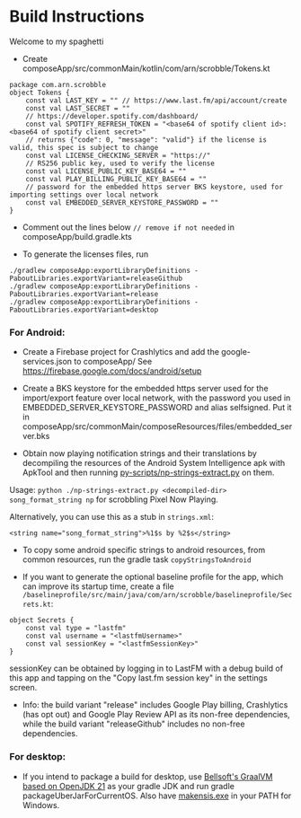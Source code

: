 # Build Instructions

Welcome to my spaghetti

- Create composeApp/src/commonMain/kotlin/com/arn/scrobble/Tokens.kt

```
package com.arn.scrobble
object Tokens {
    const val LAST_KEY = "" // https://www.last.fm/api/account/create
    const val LAST_SECRET = ""
    // https://developer.spotify.com/dashboard/
    const val SPOTIFY_REFRESH_TOKEN = "<base64 of spotify client id>:<base64 of spotify client secret>"
    // returns {"code": 0, "message": "valid"} if the license is valid, this spec is subject to change
    const val LICENSE_CHECKING_SERVER = "https://"
    // RS256 public key, used to verify the license
    const val LICENSE_PUBLIC_KEY_BASE64 = ""
    const val PLAY_BILLING_PUBLIC_KEY_BASE64 = ""
    // password for the embedded https server BKS keystore, used for importing settings over local network
    const val EMBEDDED_SERVER_KEYSTORE_PASSWORD = ""
}
```

- Comment out the lines below `// remove if not needed` in composeApp/build.gradle.kts

- To generate the licenses files, run
```
./gradlew composeApp:exportLibraryDefinitions -PaboutLibraries.exportVariant=releaseGithub
./gradlew composeApp:exportLibraryDefinitions -PaboutLibraries.exportVariant=release
./gradlew composeApp:exportLibraryDefinitions -PaboutLibraries.exportVariant=desktop
```

### For Android:

- Create a Firebase project for Crashlytics and add the google-services.json to composeApp/
  See https://firebase.google.com/docs/android/setup

- Create a BKS keystore for the embedded https server used for the import/export feature over local
  network,
  with the password you used in EMBEDDED_SERVER_KEYSTORE_PASSWORD and alias selfsigned.
  Put it in composeApp/src/commonMain/composeResources/files/embedded_server.bks

- Obtain now playing notification strings and their translations by decompiling the resources of
  the Android System Intelligence apk with ApkTool and then
  running [py-scripts/np-strings-extract.py](py-scripts/np-strings-extract.py) on them.

Usage: `python ./np-strings-extract.py <decompiled-dir> song_format_string np` for scrobbling Pixel
Now Playing.

Alternatively, you can use this as a stub in `strings.xml`:

```
<string name="song_format_string">%1$s by %2$s</string>
```

- To copy some android specific strings to android resources, from common resources, run the gradle
  task `copyStringsToAndroid`

- If you want to generate the optional baseline profile for the app, which can improve its startup
  time, create a file `/baselineprofile/src/main/java/com/arn/scrobble/baselineprofile/Secrets.kt`:

```
object Secrets {
    const val type = "lastfm"
    const val username = "<lastfmUsername>"
    const val sessionKey = "<lastfmSessionKey>"
}
```

sessionKey can be obtained by logging in to LastFM with a debug build of this app
and tapping on the "Copy last.fm session key" in the settings screen.

- Info: the build variant "release" includes Google Play billing, Crashlytics (has opt out) and
  Google Play Review API as its non-free dependencies, while the build variant "releaseGithub"
  includes no non-free dependencies.

### For desktop:

- If you intend to package a build for desktop,
  use [Bellsoft's GraalVM based on OpenJDK 21](https://bell-sw.com/pages/downloads/native-image-kit/)
  as your gradle JDK and run gradle packageUberJarForCurrentOS. Also
  have [makensis.exe](https://nsis.sourceforge.io/Main_Page) in your PATH for Windows.

